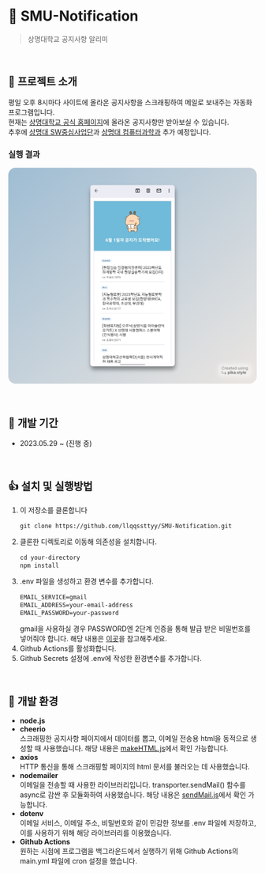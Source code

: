 # 🦌 SMU-Notification
> 상명대학교 공지사항 알리미
<br/>

## 👋 프로젝트 소개
평일 오후 8시마다 사이트에 올라온 공지사항을 스크래핑하여 메일로 보내주는 자동화 프로그램입니다.  
현재는 [상명대학교 공식 홈페이지](https://www.smu.ac.kr/ko/index.do)에 올라온 공지사항만 받아보실 수 있습니다.  
추후에 [상명대 SW중심사업단](https://swai.smu.ac.kr/)과 [상명대 컴퓨터과학과](https://cs.smu.ac.kr/cs/index.do) 추가 예정입니다.

### 실행 결과
![result](imgs/result.png)

<br/>

## 👏 개발 기간
- 2023.05.29 ~ (진행 중)

<br/>

## 👍 설치 및 실행방법  

1. 이 저장소를 클론합니다
   ```
   git clone https://github.com/llqqssttyy/SMU-Notification.git
   ```
2. 클론한 디렉토리로 이동해 의존성을 설치합니다.
   ```
   cd your-directory
   npm install
   ```
3. .env 파일을 생성하고 환경 변수를 추가합니다.
   ``` env
   EMAIL_SERVICE=gmail
   EMAIL_ADDRESS=your-email-address
   EMAIL_PASSWORD=your-password
   ```
   gmail을 사용하실 경우 PASSWORD엔 2단계 인증을 통해 발급 받은 비밀번호를 넣어줘야 합니다. 해당 내용은 [이곳](https://github.com/llqqssttyy/TIL/blob/main/Crawling/Chapter4.md#gmail-2%EB%8B%A8%EA%B3%84-%EC%9D%B8%EC%A6%9D-%EC%84%A4%EC%A0%95)을 참고해주세요.
4. Github Actions를 활성화합니다.
5. Github Secrets 설정에 .env에 작성한 환경변수를 추가합니다.

<br/>

## 👐 개발 환경
- **node.js**
- **cheerio**  
  스크래핑한 공지사항 페이지에서 데이터를 뽑고, 이메일 전송용 html을 동적으로 생성할 때 사용했습니다. 해당 내용은 [makeHTML.js](https://github.com/llqqssttyy/SMU-Notification/blob/main/utility/makeHTML.js)에서 확인 가능합니다.
- **axios**  
  HTTP 통신을 통해 스크래핑할 페이지의 html 문서를 불러오는 데 사용했습니다.
- **nodemailer**  
  이메일을 전송할 때 사용한 라이브러리입니다. transporter.sendMail() 함수를 async로 감싼 후 모듈화하여 사용했습니다. 해당 내용은 [sendMail.js](https://github.com/llqqssttyy/SMU-Notification/blob/main/utility/sendMail.js)에서 확인 가능합니다.
- **dotenv**  
  이메일 서비스, 이메일 주소, 비밀번호와 같이 민감한 정보를 .env 파일에 저장하고, 이를 사용하기 위해 해당 라이브러리를 이용했습니다.
- **Github Actions**  
  원하는 시점에 프로그램을 백그라운드에서 실행하기 위해 Github Actions의 main.yml 파일에 cron 설정을 했습니다.

